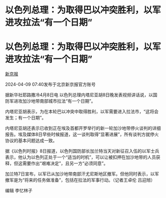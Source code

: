 # 以色列总理：为取得巴以冲突胜利，以军进攻拉法“有一个日期”

# 以色列总理：为取得巴以冲突胜利，以军进攻拉法“有一个日期”

[](https://news.qq.com/omn/author/8QMc3nxZ7IIVuT3b)

[新京报](https://news.qq.com/omn/author/8QMc3nxZ7IIVuT3b)

2024-04-09 07:40发布于北京新京报官方账号

据新华社耶路撒冷4月8日电 以色列总理内塔尼亚胡8日晚发表视频讲话说，以国防军进攻加沙地带南部城市拉法“有一个日期”。

内塔尼亚胡表示，为在本轮巴以冲突中取得胜利，以军需要进入拉法市，“这将会发生；有一个日期”。

内塔尼亚胡还表示已收到正在埃及首都开罗举行的新一轮加沙地带停火谈判的详细报告。埃及媒体8日早些时候报道，这一谈判取得“显著进展”，所有谈判方就停火协议的基本问题达成一致。

据《以色列时报》8日报道，以色列国防部长加兰特当天对新征召入伍的以军士兵表示，他认为以色列正处于一个“适当的时机”，可以让被扣押在加沙地带的人员获释，但这需要作出“艰难决定”，且另一方“必须同意”。

加兰特7日宣布，以军已从加沙地带南部汗尤尼斯地区撤军。但他同时表示，以军撤军是为“将来的任务做准备”，包括在拉法的军事行动。（记者王卓伦 吕迎旭）

编辑 李忆林子

